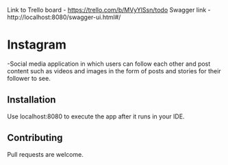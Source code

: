 
Link to Trello board - https://trello.com/b/MVyYlSsn/todo
Swagger link - http://localhost:8080/swagger-ui.html#/

# Instagram
-Social media application in which users can follow each other 
and post content such as videos and images in the form of posts and stories for their follower to see.


## Installation
Use localhost:8080 to execute the app after it runs in your IDE.

## Contributing
Pull requests are welcome.
